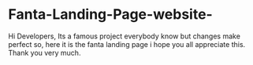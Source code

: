 # Fanta-Landing-Page-website-
Hi Developers, Its a famous project everybody know but changes make perfect so, here it is the fanta landing page i hope you all appreciate this. Thank you very much. 
